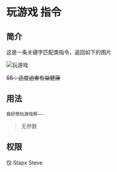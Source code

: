 # 玩游戏 指令

## 简介

这是一条关键字匹配类指令，返回如下的图片

![玩游戏](./../img/pg.jpg)

~~SS：适度迫害有益健康~~

## 用法

```QQ\_message
我好想玩游戏啊——
```

> 无参数

## 权限

仅 Stapx Steve
